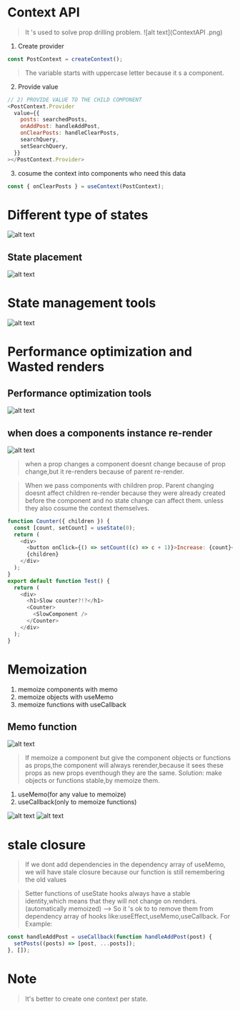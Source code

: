 # Context API

> It 's used to solve prop drilling problem.
> ![alt text](ContextAPI .png)

1. Create provider

```js
const PostContext = createContext();
```

> The variable starts with uppercase letter because it s a component.

2. Provide value

```js
// 2) PROVIDE VALUE TO THE CHILD COMPONENT
<PostContext.Provider
  value={{
    posts: searchedPosts,
    onAddPost: handleAddPost,
    onClearPosts: handleClearPosts,
    searchQuery,
    setSearchQuery,
  }}
></PostContext.Provider>
```

3. cosume the context into components who need this data

```js
const { onClearPosts } = useContext(PostContext);
```

# Different type of states

![alt text](TypeOfState.png)

## State placement

![alt text](statePlacement.png)

# State management tools

![alt text](stateManagementTool.png)

# Performance optimization and Wasted renders

## Performance optimization tools

![alt text](performanceOpt.png)

## when does a components instance re-render

![alt text](whenToRerender.png)

> when a prop changes a component doesnt change because of prop change,but it re-renders because of parent re-render.

> When we pass components with children prop. Parent changing doesnt affect children re-render because they were already created before the component and no state change can affect them. unless they also cosume the context themselves.

```js
function Counter({ children }) {
  const [count, setCount] = useState(0);
  return (
    <div>
      <button onClick={() => setCount((c) => c + 1)}>Increase: {count}</button>
      {children}
    </div>
  );
}
export default function Test() {
  return (
    <div>
      <h1>Slow counter?!?</h1>
      <Counter>
        <SlowComponent />
      </Counter>
    </div>
  );
}
```

# Memoization

1. memoize components with memo
2. memoize objects with useMemo
3. memoize functions with useCallback

## Memo function

![alt text](memoFunction.png)

> If memoize a component but give the component objects or functions as props,the component will always rerender,because it sees these props as new props eventhough they are the same.
> Solution: make objects or functions stable,by memoize them.

1.  useMemo(for any value to memoize)
2.  useCallback(only to memoize functions)

![alt text](useMemo-useCallback.png)
![alt text](useMemo-usecases.png)

# stale closure

> If we dont add dependencies in the dependency array of useMemo, we will have stale closure because our function is still remembering the old values

> Setter functions of useState hooks always have a stable identity,which means that they will not change on renders.(automatically memoized) --> So it 's ok to to remove them from dependency array of hooks like:useEffect,useMemo,useCallback. For Example:

```js
const handleAddPost = useCallback(function handleAddPost(post) {
  setPosts((posts) => [post, ...posts]);
}, []);
```

# Note

> It's better to create one context per state.
